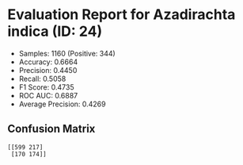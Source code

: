 # Evaluation Report for Azadirachta indica (ID: 24)
- Samples: 1160 (Positive: 344)
- Accuracy: 0.6664
- Precision: 0.4450
- Recall: 0.5058
- F1 Score: 0.4735
- ROC AUC: 0.6887
- Average Precision: 0.4269

## Confusion Matrix
```
[[599 217]
 [170 174]]
```